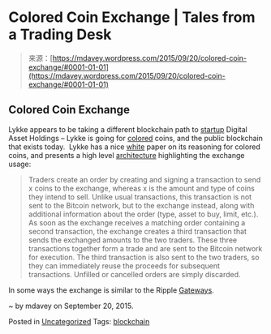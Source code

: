 <!--yml
category: 未分类
date: 2024-05-18 05:39:34
-->

# Colored Coin Exchange | Tales from a Trading Desk

> 来源：[https://mdavey.wordpress.com/2015/09/20/colored-coin-exchange/#0001-01-01](https://mdavey.wordpress.com/2015/09/20/colored-coin-exchange/#0001-01-01)

## Colored Coin Exchange

Lykke appears to be taking a different blockchain path to [startup](https://bitcoinmagazine.com/articles/blythe-masters-wall-street-opt-permissioned-non-bitcoin-blockchains-1441227797) Digital Asset Holdings – Lykke is going for [colored](http://coloredcoins.org/) coins, and the public blockchain that exists today.  Lykke has a nice [white](https://wiki.lykkex.com/colored_coin_exchange_white_paper) paper on its reasoning for colored coins, and presents a high level [architecture](https://wiki.lykkex.com/colored_coin_exchange_software_architecture) highlighting the exchange usage:

> Traders create an order by creating and signing a transaction to send x coins to the exchange, whereas x is the amount and type of coins they intend to sell. Unlike usual transactions, this transaction is not sent to the Bitcoin network, but to the exchange instead, along with additional information about the order (type, asset to buy, limit, etc.). As soon as the exchange receives a matching order containing a second transaction, the exchange creates a third transaction that sends the exchanged amounts to the two traders. These three transactions together form a trade and are sent to the Bitcoin network for execution. The third transaction is also sent to the two traders, so they can immediately reuse the proceeds for subsequent transactions. Unfilled or cancelled orders are simply discarded.

In some ways the exchange is similar to the Ripple [Gateways](https://ripple.com/trade/ripple-for-market-makers/).

~ by mdavey on September 20, 2015.

Posted in [Uncategorized](https://mdavey.wordpress.com/category/uncategorized/)
Tags: [blockchain](https://mdavey.wordpress.com/tag/blockchain/)